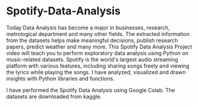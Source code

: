 # Spotify-Data-Analysis

Today Data Analysis has become a major in businesses, research, metrological department and many other fields. The extracted information from the datasets helps make meaningful decisions, publish research papers, predict weather and many more. This Spotify Data Analysis Project video will teach you to perform exploratory data analysis using Python on music-related datasets. Spotify is the world's largest audio streaming platform with various features, including sharing songs freely and viewing the lyrics while playing the songs. I have analyzed, visualized and drawn insights with Python libraries and functions.

I have performed the Spotify Data Analysis using Google Colab. The datasets are downloaded from kaggle.

